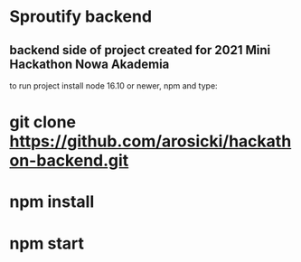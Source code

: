 # Sproutify backend

## backend side of project created for 2021 Mini Hackathon Nowa Akademia

to run project install node 16.10 or newer, npm and type:

# git clone https://github.com/arosicki/hackathon-backend.git

# npm install

# npm start

